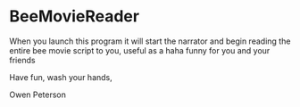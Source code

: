 # BeeMovieReader
When you launch this program it will start the narrator and begin reading the entire bee movie script to you,
useful as a haha funny for you and your friends

Have fun, wash your hands,

Owen Peterson
